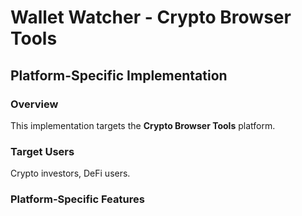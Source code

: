 # Wallet Watcher - Crypto Browser Tools

## Platform-Specific Implementation

### Overview
This implementation targets the **Crypto Browser Tools** platform.

### Target Users
Crypto investors, DeFi users.

### Platform-Specific Features
